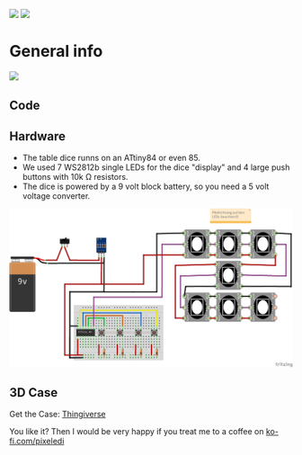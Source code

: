 <img src="https://img.shields.io/badge/-ATtiny%20Project-blue.svg?&amp;style=flat-square&amp" style="max-width: 100%;"> <img src="https://img.shields.io/badge/-PlattformIO-orange.svg?&amp;style=flat-square&amp" style="max-width: 100%;">


# General info
[![](https://yt-embed.live/embed?v=09OOl_hkTiM)](http://www.youtube.com/watch?v=09OOl_hkTiM "electronic table dice")

## Code




## Hardware
- The table dice runns on an ATtiny84 or even 85.
- We used 7 WS2812b single LEDs for the dice "display" and 4 large push buttons with 10k Ω resistors. 
- The dice is powered by a 9 volt block battery, so you need a 5 volt voltage converter. 
 
![Verdrahtung](https://github.com/pixelEDI/attiny_table_dice/blob/main/tableDice_wiring.jpg)


## 3D Case
Get the Case:  [Thingiverse](https://www.thingiverse.com/thing:5432878)

You like it? Then I would be very happy if you treat me to a coffee on [ko-fi.com/pixeledi](https://www.ko-fi.com/pixeledi)
